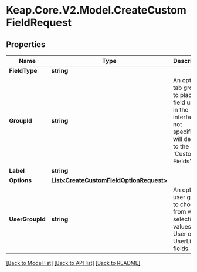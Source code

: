 # Keap.Core.V2.Model.CreateCustomFieldRequest

## Properties

Name | Type | Description | Notes
------------ | ------------- | ------------- | -------------
**FieldType** | **string** |  | 
**GroupId** | **string** | An optional tab group to place the field under in the interface.  If not specified, will default to the &#39;Custom Fields&#39; tab. | [optional] 
**Label** | **string** |  | 
**Options** | [**List&lt;CreateCustomFieldOptionRequest&gt;**](CreateCustomFieldOptionRequest.md) |  | [optional] 
**UserGroupId** | **string** | An optional user group to choose from when selecting values for User or UserListBox fields. | [optional] 

[[Back to Model list]](../README.md#documentation-for-models) [[Back to API list]](../README.md#documentation-for-api-endpoints) [[Back to README]](../README.md)

